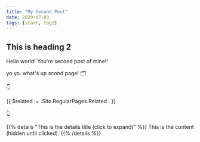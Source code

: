 ```yaml
---
title: "My Second Post"
date: 2020-07-03
tags: [start, tag2]
---
```


## This is heading 2

Hello world! You're second post of mine!!

yo yo. what's up scond page! :card_index_dividers:

👇

{{ $related := .Site.RegularPages.Related . }}

👆

{{% details "This is the details title (click to expand)" %}}
This is the content (hidden until clicked).
{{% /details %}}


